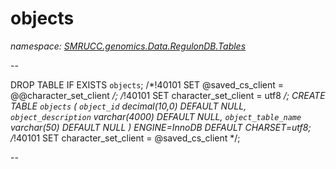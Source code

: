 ﻿# objects
_namespace: [SMRUCC.genomics.Data.RegulonDB.Tables](./index.md)_

--
 
 DROP TABLE IF EXISTS `objects`;
 /*!40101 SET @saved_cs_client = @@character_set_client */;
 /*!40101 SET character_set_client = utf8 */;
 CREATE TABLE `objects` (
 `object_id` decimal(10,0) DEFAULT NULL,
 `object_description` varchar(4000) DEFAULT NULL,
 `object_table_name` varchar(50) DEFAULT NULL
 ) ENGINE=InnoDB DEFAULT CHARSET=utf8;
 /*!40101 SET character_set_client = @saved_cs_client */;
 
 --




